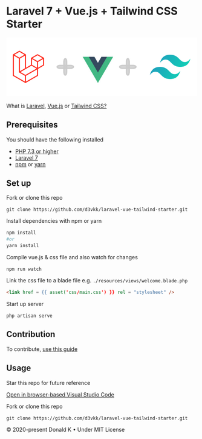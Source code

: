 # Laravel 7 + Vue.js + Tailwind CSS Starter

![Laravel + Vue + Tailwind Logo](https://github.com/d3vkk/laravel-vue-tailwind-starter/blob/master/laravel-vue-tailwind-logo.png)

What is [Laravel,](https://laravel.com/) [Vue.js](https://vuejs.org/) or [Tailwind CSS?](https://tailwindcss.com/)

## Prerequisites

You should have the following installed
 - [PHP 7.3 or higher](https://php.net/)
 - [Laravel 7](https://laravel.com/)
 - [npm](https://npm.com/) or [yarn](https://yarnpkg.com/)

## Set up

Fork or clone this repo
```
git clone https://github.com/d3vkk/laravel-vue-tailwind-starter.git
```

Install dependencies with npm or yarn
```bash
npm install
#or
yarn install
```

Compile vue.js & css file and also watch for changes
```
npm run watch
```

Link the css file to a blade file e.g. `./resources/views/welcome.blade.php`
```html
<link href = {{ asset('css/main.css') }} rel = "stylesheet" />
```

Start up server
```
php artisan serve
```

## Contribution

To contribute, [use this guide](https://github.com/d3vkk/open-source/blob/master/CONTRIBUTING.md)

## Usage

Star this repo for future reference

[Open in browser-based Visual Studio Code](https://vscode.dev//github/d3vkk/laravel-vue-tailwind-starter)

Fork or clone this repo
```
git clone https://github.com/d3vkk/laravel-vue-tailwind-starter.git
```

© 2020-present Donald K • Under MIT License
